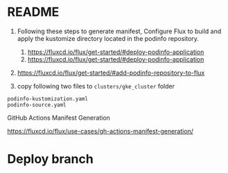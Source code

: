 # README
1. Following these steps to generate manifest, Configure Flux to build and apply the kustomize directory located in the podinfo repository.

   1. https://fluxcd.io/flux/get-started/#deploy-podinfo-application
   2. https://fluxcd.io/flux/get-started/#deploy-podinfo-application
   
2. https://fluxcd.io/flux/get-started/#add-podinfo-repository-to-flux

3. copy following two files to `clusters/gke_cluster` folder
```
podinfo-kustomization.yaml
podinfo-source.yaml
```


GitHub Actions Manifest Generation

https://fluxcd.io/flux/use-cases/gh-actions-manifest-generation/

# Deploy branch
